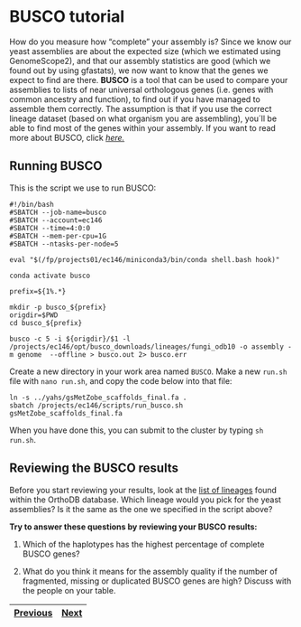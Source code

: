 # BUSCO tutorial

How do you measure how “complete” your assembly is? Since we know our yeast assemblies are about the expected size (which we estimated using GenomeScope2), and that our assembly statistics are good (which we found out by using gfastats), we now want to know that the genes we expect to find are there. **BUSCO** is a tool that can be used to compare your assemblies to lists of near universal orthologous genes (i.e. genes with common ancestry and function), to find out if you have managed to assemble them correctly. The assumption is that if you use the correct lineage dataset (based on what organism you are assembling), you´ll be able to find most of the genes within your assembly. If you want to read more about BUSCO, click [*here.*](https://busco.ezlab.org/busco_userguide.html)


## Running BUSCO

This is the script we use to run BUSCO:

```
#!/bin/bash
#SBATCH --job-name=busco
#SBATCH --account=ec146
#SBATCH --time=4:0:0
#SBATCH --mem-per-cpu=1G
#SBATCH --ntasks-per-node=5

eval "$(/fp/projects01/ec146/miniconda3/bin/conda shell.bash hook)" 

conda activate busco

prefix=${1%.*}

mkdir -p busco_${prefix}
origdir=$PWD
cd busco_${prefix}

busco -c 5 -i ${origdir}/$1 -l /projects/ec146/opt/busco_downloads/lineages/fungi_odb10 -o assembly -m genome  --offline > busco.out 2> busco.err

``` 

Create a new directory in your work area named `BUSCO`. Make a new `run.sh` file with `nano run.sh`, and copy the code below into that file:

```
ln -s ../yahs/gsMetZobe_scaffolds_final.fa .
sbatch /projects/ec146/scripts/run_busco.sh gsMetZobe_scaffolds_final.fa
```

When you have done this, you can submit to the cluster by typing `sh run.sh`.


## Reviewing the BUSCO results

Before you start reviewing your results, look at the [list of lineages](https://busco-data.ezlab.org/v5/data/lineages/) found within the OrthoDB database. Which lineage would you pick for the yeast assemblies? Is it the same as the one we specified in the script above?

**Try to answer these questions by reviewing your BUSCO results:**

1. Which of the haplotypes has the highest percentage of complete BUSCO genes?

2. What do you think it means for the assembly quality if the number of fragmented, missing or duplicated BUSCO genes are high? Discuss with the people on your table. 


|[Previous](https://github.com/ebp-nor/genome-assembly-workshop-2022/blob/main/06_gfastats.md)|[Next](https://github.com/ebp-nor/genome-assembly-workshop-2022/blob/main/08_Merqury.md)|
|---|---|